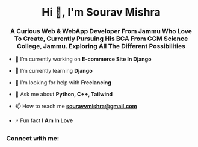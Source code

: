 <h1 align="center">Hi 👋, I'm Sourav Mishra</h1>
<h3 align="center">A Curious Web & WebApp Developer From Jammu Who Love To Create, Currently Pursuing His BCA From GGM Science College, Jammu. Exploring All The Different Possibilities</h3>

- 🔭 I’m currently working on **E-commerce Site In Django**

- 🌱 I’m currently learning **Django**

- 🤝 I’m looking for help with **Freelancing**

- 💬 Ask me about **Python, C++, Tailwind**

- 📫 How to reach me **souravvmishra@gmail.com**

- ⚡ Fun fact **I Am In Love**

<h3 align="left">Connect with me:</h3>
<p align="left">
</p>
